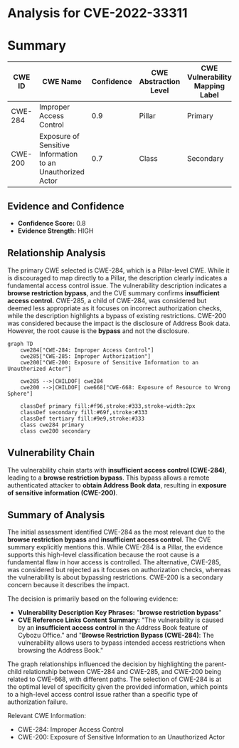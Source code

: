 # Analysis for CVE-2022-33311

# Summary
| CWE ID | CWE Name | Confidence | CWE Abstraction Level | CWE Vulnerability Mapping Label | CWE-Vulnerability Mapping Notes |
|---|---|---|---|---|---|
| CWE-284 | Improper Access Control | 0.9 | Pillar | Primary | Discouraged |
| CWE-200 | Exposure of Sensitive Information to an Unauthorized Actor | 0.7 | Class | Secondary | Discouraged |

## Evidence and Confidence

*   **Confidence Score:** 0.8
*   **Evidence Strength:** HIGH

## Relationship Analysis
The primary CWE selected is CWE-284, which is a Pillar-level CWE. While it is discouraged to map directly to a Pillar, the description clearly indicates a fundamental access control issue. The vulnerability description indicates a **browse restriction bypass**, and the CVE summary confirms **insufficient access control.** CWE-285, a child of CWE-284, was considered but deemed less appropriate as it focuses on incorrect authorization checks, while the description highlights a bypass of existing restrictions. CWE-200 was considered because the impact is the disclosure of Address Book data. However, the root cause is the **bypass** and not the disclosure.

```mermaid
graph TD
    cwe284["CWE-284: Improper Access Control"]
    cwe285["CWE-285: Improper Authorization"]
    cwe200["CWE-200: Exposure of Sensitive Information to an Unauthorized Actor"]
    
    cwe285 -->|CHILDOF| cwe284
    cwe200 -->|CHILDOF| cwe668["CWE-668: Exposure of Resource to Wrong Sphere"]
    
    classDef primary fill:#f96,stroke:#333,stroke-width:2px
    classDef secondary fill:#69f,stroke:#333
    classDef tertiary fill:#9e9,stroke:#333
    class cwe284 primary
    class cwe200 secondary
```

## Vulnerability Chain
The vulnerability chain starts with **insufficient access control (CWE-284)**, leading to a **browse restriction bypass**. This bypass allows a remote authenticated attacker to **obtain Address Book data**, resulting in **exposure of sensitive information (CWE-200)**.

## Summary of Analysis
The initial assessment identified CWE-284 as the most relevant due to the **browse restriction bypass** and **insufficient access control**. The CVE summary explicitly mentions this. While CWE-284 is a Pillar, the evidence supports this high-level classification because the root cause is a fundamental flaw in how access is controlled. The alternative, CWE-285, was considered but rejected as it focuses on authorization checks, whereas the vulnerability is about bypassing restrictions. CWE-200 is a secondary concern because it describes the impact.

The decision is primarily based on the following evidence:

*   **Vulnerability Description Key Phrases:** "**browse restriction bypass**"
*   **CVE Reference Links Content Summary:** "The vulnerability is caused by an **insufficient access control** in the Address Book feature of Cybozu Office." and "**Browse Restriction Bypass (CWE-284)**: The vulnerability allows users to bypass intended access restrictions when browsing the Address Book."

The graph relationships influenced the decision by highlighting the parent-child relationship between CWE-284 and CWE-285, and CWE-200 being related to CWE-668, with different paths. The selection of CWE-284 is at the optimal level of specificity given the provided information, which points to a high-level access control issue rather than a specific type of authorization failure.

Relevant CWE Information:
- CWE-284: Improper Access Control
- CWE-200: Exposure of Sensitive Information to an Unauthorized Actor